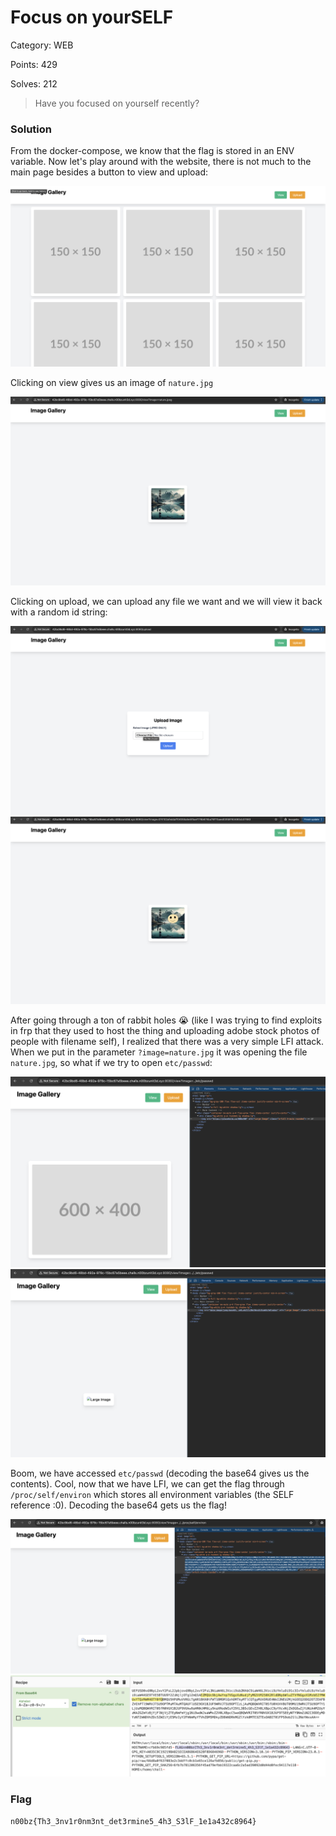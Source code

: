 # Focus on yourSELF

Category: WEB

Points: 429

Solves: 212

>Have you focused on yourself recently?

### Solution

From the docker-compose, we know that the flag is stored in an ENV variable. Now let's play around with the website, there is not much to the main page besides a button to view and upload:

![Home](/images/SelfHome.png)

Clicking on view gives us an image of `nature.jpg`

![View](/images/SelfView.png)

Clicking on upload, we can upload any file we want and we will view it back with a random id string:

![Upload](/images/SelfUpload.png)
![Uploaded](/images/SelfUploaded.png)

After going through a ton of rabbit holes :sob: (like I was trying to find exploits in frp that they used to host the thing and uploading adobe stock photos of people with filename self), I realized that there was a very simple LFI attack. When we put in the parameter `?image=nature.jpg` it was opening the file `nature.jpg`, so what if we try to open `etc/passwd`:

![attempt 1](/images/Selfetcpasswd1.png)
![attempt 2](/images/Selfetcpasswd2.png)

Boom, we have accessed `etc/passwd` (decoding the base64 gives us the contents). Cool, now that we have LFI, we can get the flag through `/proc/self/environ` which stores all environment variables (the SELF reference :0). Decoding the base64 gets us the flag!

![Environ File](/images/Selfproc.png)
![Decode](/images/SelfB64Decode.png)




### Flag

```n00bz{Th3_3nv1r0nm3nt_det3rmine5_4h3_S3lF_1e1a432c8964}```